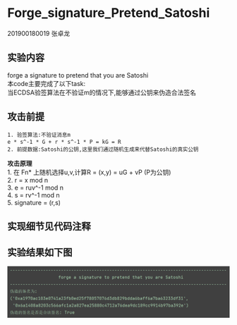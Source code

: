 # Forge_signature_Pretend_Satoshi

201900180019 张卓龙

## 实验内容
forge a signature to pretend that you are Satoshi                
本code主要完成了以下task:             
      当ECDSA验签算法在不验证m的情况下,能够通过公钥来伪造合法签名       
      
    
## 攻击前提      
    1. 验签算法:不验证消息m        
    e * s^-1 * G + r * s^-1 * P = kG = R             
    2. 前提数据:Satoshi的公钥,这里我们通过随机生成来代替Satoshi的真实公钥


**攻击原理**         
    1. 在 Fn* 上随机选择u,v,计算R = (x,y) = uG + vP   (P为公钥)                 
    2. r = x mod n       
    3. e = ruv^-1 mod n          
    4. s = rv^-1 mod n      
    5. signature = (r,s)
    
    

## 实现细节见代码注释

## 实验结果如下图
![攻击结果](https://github.com/Zhang-SDU/cst-project/blob/main/Bitcon/Forge_signature_Pretend_Satoshi/result.png)
